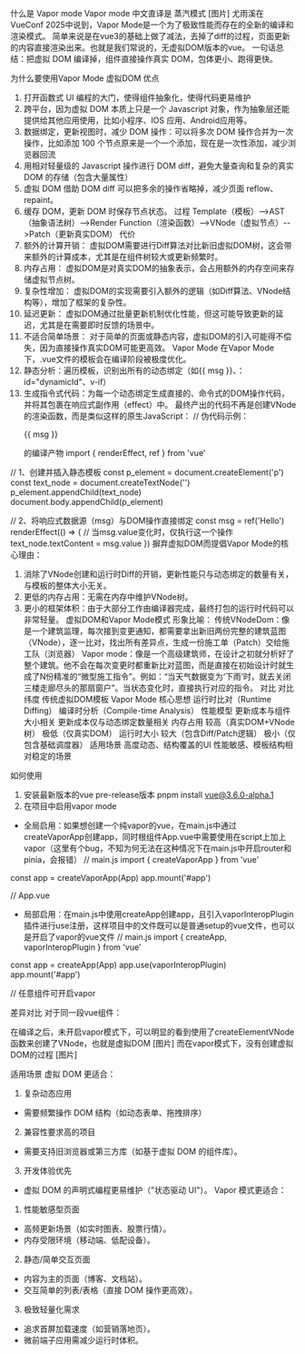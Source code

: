 什么是 Vapor mode
Vapor mode 中文直译是 蒸汽模式
[图片]
尤雨溪在VueConf 2025中说到，Vapor Mode是一个为了极致性能而存在的全新的编译和渲染模式。
简单来说是在vue3的基础上做了减法，去掉了diff的过程，页面更新的内容直接渲染出来。也就是我们常说的，无虚拟DOM版本的vue。
一句话总结：把虚拟 DOM 编译掉，组件直接操作真实 DOM，包体更小、跑得更快。

为什么要使用Vapor Mode
虚拟DOM
优点

1. 打开函数式 UI 编程的大门，使得组件抽象化，使得代码更易维护
2. 跨平台，因为虚拟 DOM 本质上只是一个 Javascript 对象，作为抽象层还能提供给其他应用使用，比如小程序、IOS 应用、Android应用等。
3. 数据绑定，更新视图时，减少 DOM 操作：可以将多次 DOM 操作合并为一次操作，比如添加 100 个节点原来是一个一个添加，现在是一次性添加，减少浏览器回流
4. 用相对轻量级的 Javascript 操作进行 DOM diff，避免大量查询和复杂的真实 DOM 的存储（包含大量属性）
5. 虚拟 DOM 借助 DOM diff 可以把多余的操作省略掉，减少页面 reflow、repaint。
6. 缓存 DOM，更新 DOM 时保存节点状态。
   过程
   Template（模板）-->AST（抽象语法树）-->Render Function（渲染函数）-->VNode（虚拟节点）-->Patch（更新真实DOM）
   代价
7. 额外的计算开销：
   虚拟DOM需要进行Diff算法对比新旧虚拟DOM树，这会带来额外的计算成本，尤其是在组件树较大或更新频繁时。
8. 内存占用：
   虚拟DOM是对真实DOM的抽象表示，会占用额外的内存空间来存储虚拟节点树。
9. 复杂性增加：
   虚拟DOM的实现需要引入额外的逻辑（如Diff算法、VNode结构等），增加了框架的复杂性。
10. 延迟更新：
    虚拟DOM通过批量更新机制优化性能，但这可能导致更新的延迟，尤其是在需要即时反馈的场景中。
11. 不适合简单场景：
    对于简单的页面或静态内容，虚拟DOM的引入可能得不偿失，因为直接操作真实DOM可能更高效。
    Vapor Mode
    在Vapor Mode下，.vue文件的模板会在编译阶段被极度优化。
12. 静态分析：遍历模板，识别出所有的动态绑定（如{{ msg }}、：id="dynamicId"、v-if）
13. 生成指令式代码：为每一个动态绑定生成直接的、命令式的DOM操作代码，并将其包裹在响应式副作用（effect）中。
    最终产出的代码不再是创建VNode的渲染函数，而是类似这样的原生JavaScript：
    // 伪代码示例： <p>{{ msg }}</p>的编译产物
    import { renderEffect, ref } from 'vue'

// 1、创建并插入静态模板
const p_element = document.createElement('p')
const text_node = document.createTextNode('')
p_element.appendChild(text_node)
document.body.appendChild(p_element)

// 2、将响应式数据源（msg）与DOM操作直接绑定
const msg = ref('Hello')
renderEffect(() => {
// 当msg.value变化时，仅执行这一个操作
text_node.textContent = msg.value
})
摒弃虚拟DOM而提倡Vapor Mode的核心理由：

1. 消除了VNode创建和运行时Diff的开销，更新性能只与动态绑定的数量有关，与模板的整体大小无关。
2. 更低的内存占用：无需在内存中维护VNode树。
3. 更小的框架体积：由于大部分工作由编译器完成，最终打包的运行时代码可以非常轻量。
   虚拟DOM和Vapor Mode模式
   形象比喻：
   传统VNodeDom：像是一个建筑监理，每次接到变更通知，都需要拿出新旧两份完整的建筑蓝图（VNode），逐一比对，找出所有差异点，生成一份施工单（Patch）交给施工队（浏览器）
   Vapor mode：像是一个高级建筑师，在设计之初就分析好了整个建筑。他不会在每次变更时都重新比对蓝图，而是直接在初始设计时就生成了N份精准的“微型施工指令”。例如：“当天气数据变为‘下雨’时，就去关闭三楼走廊尽头的那扇窗户”。当状态变化时，直接执行对应的指令。
   对比
   对比纬度
   传统虚拟DOM模板
   Vapor Mode
   核心思想
   运行时比对（Runtime Diffing）
   编译时分析（Compile-time Analysis）
   性能模型
   更新成本与组件大小相关
   更新成本仅与动态绑定数量相关
   内存占用
   较高（真实DOM+VNode树）
   极低（仅真实DOM）
   运行时大小
   较大（包含Diff/Patch逻辑）
   极小（仅包含基础调度器）
   适用场景
   高度动态、结构覆盖的UI
   性能敏感、模板结构相对稳定的场景

如何使用

1. 安装最新版本的vue pre-release版本 pnpm install vue@3.6.0-alpha.1
2. 在项目中启用vapor mode

- 全局启用：如果想创建一个纯vapor的vue，在main.js中通过createVaporApp创建app，同时根组件App.vue中需要使用在script上加上vapor（这里有个bug，不知为何无法在这种情况下在main.js中开启router和pinia，会报错）
  // main.js
  import { createVaporApp } from 'vue'

const app = createVaporApp(App)
app.mount('#app')

// App.vue

<script setup vapor>
  ...
</script>

- 局部启用：在main.js中使用createApp创建app，且引入vaporInteropPlugin插件进行use注册，这样项目中的文件既可以是普通setup的vue文件，也可以是开启了vapor的vue文件
  // main.js
  import { createApp, vaporInteropPlugin } from 'vue'

const app = createApp(App)
app.use(vaporInteropPlugin)
app.mount('#app')

// 任意组件可开启vapor

<script setup vapor>
  ...
</script>

差异对比
对于同一段vue组件：

<script setup>
import { ref } from 'vue'

const count = ref(0)
const increase = () => {
  count.value++
}
</script>

<template>
  <button @click="increase">increase</button>
  <h1>count: {{ count }}</h1>
</template>

在编译之后，未开启vapor模式下，可以明显的看到使用了createElementVNode函数来创建了VNode，也就是虚拟DOM
[图片]
而在vapor模式下，没有创建虚拟DOM的过程
[图片]

适用场景
虚拟 DOM 更适合：

1. 复杂动态应用

- 需要频繁操作 DOM 结构（如动态表单、拖拽排序）

2. 兼容性要求高的项目

- 需要支持旧浏览器或第三方库（如基于虚拟 DOM 的组件库）。

3. 开发体验优先

- 虚拟 DOM 的声明式编程更易维护（"状态驱动 UI"）。
  Vapor 模式更适合：

1. 性能敏感型页面

- 高频更新场景（如实时图表、股票行情）。
- 内存受限环境（移动端、低配设备）。

2. 静态/简单交互页面

- 内容为主的页面（博客、文档站）。
- 交互简单的列表/表格（直接 DOM 操作更高效）。

3. 极致轻量化需求

- 追求首屏加载速度（如营销落地页）。
- 微前端子应用需减少运行时体积。
